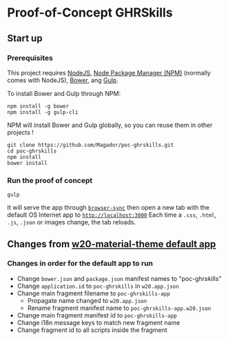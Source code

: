 # Proof-of-Concept GHRSkills

## Start up

### Prerequisites

This project requires [NodeJS](https://nodejs.org/en/), [Node Package Manager (NPM)](https://www.npmjs.com/) (normally comes with NodeJS), [Bower](http://bower.io), ang [Gulp](http://gulpjs.com/).

To install Bower and Gulp through NPM:

```
npm install -g bower
npm install -g gulp-cli
```
NPM will install Bower and Gulp globally, so you can reuse them in other projects !

```
git clone https://github.com/Magador/poc-ghrskills.git
cd poc-ghrskills
npm install
bower install
```

### Run the proof of concept

```
gulp
```

It will serve the app through [`browser-sync`](https://browsersync.io) then open a new tab with the default OS Internet app to [`http://localhost:3000`](http://localhost:3000)
Each time a `.css`, `.html`, `.js`, `.json` or images change, the tab reloads.

## Changes from [w20-material-theme default app](https://github.com/Magador/w20-material-theme/tree/demo)

### Changes in order for the default app to run

- Change `bower.json` and `package.json` manifest names to "poc-ghrskills"
- Change `application.id` to `poc-ghrskills` in `w20.app.json`
- Change main fragment filename to `poc-ghrskills-app`
  - Propagate name changed to `w20.app.json`
  - Rename fragment manifest name to `poc-ghrskills-app.w20.json`
- Change main fragment manifest id to `poc-ghrskills-app`
- Change i18n message keys to match new fragment name
- Change fragment id to all scripts inside the fragment